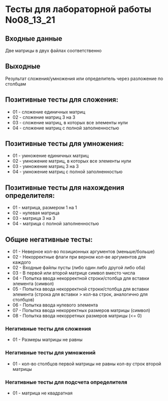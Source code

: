 # Тесты для лабораторной работы No08_13_21
## Входные данные
Две матрицы в двух файлах соответственно
## Выходные 
Результат сложения/умножения или определитель через разложение по столбцам
## Позитивные тесты для сложения:
- 01 - сложение единичных матриц
- 02 - сложение матриц 3 на 3
- 03 - сложение матриц, в которых все элементы нули
- 04 - сложение матриц с полной заполненностью


## Позитивные тесты для умножения:
- 01 - умножение единичных матриц
- 02 - умножение матриц, в которых все элементы нули
- 03 - умножение матриц 3 на 3
- 04 - умножение матриц с полной заполненностью


## Позитивные тесты для нахождения определителя:
- 01 - матрица, размером 1 на 1
- 02 - нулевая матрица
- 03 - матрица 3 на 3
- 04 - матрица с полной заполненностью

## Общие негативные тесты:
- 01 - Неверное кол-во позиционных аргументов (меньше/больше)
- 02 - Некорректные флаги при верном кол-ве аргументов для каждого
- 02 - Входные файлы пусты (либо один либо другой либо оба)
- 03 - В первой или второй матрице символ вместо числа
- 04 - Попытка ввода некорректной строки/столбца для вставки элемента (символ)
- 05 - Попытка ввода некорректной строки/столбца для вставки элемента (строка для вставки > кол-ва строк, аналогично для столбцов)
- 06 - Попытка ввода нулевого элемента 
- 07 - Попытка ввода некорректных размеров матрицы (символ)
- 08 - Попытка ввода некорретных размеров матрицы (<= 0)

### Негативные тесты для сложения
- 01 - Размеры матрицы не равны

### Негативные тесты для умножений
- 01 - кол-во столбцов первой матрицы не равны кол-ву строк второй матрицы

### Негативные тесты для подсчета определителя
- 01 - матрица не квадратная
